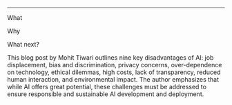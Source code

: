 ___

What 

Why

What next?


This blog post by Mohit Tiwari outlines nine key disadvantages of AI: job displacement, bias and discrimination, privacy concerns, over-dependence on technology, ethical dilemmas, high costs, lack of transparency, reduced human interaction, and environmental impact. The author emphasizes that while AI offers great potential, these challenges must be addressed to ensure responsible and sustainable AI development and deployment.